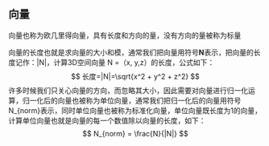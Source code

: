 ## 向量

​	向量也称为欧几里得向量，具有长度和方向的量，没有方向的量被称为标量

​	向量的长度也就是求向量的大小和模，通常我们把向量用符号**N**表示，把向量的长度记作：|N|，计算3D空间向量 N =（x, y,z）的长度，公式如下：
$$
长度=|N|=\sqrt{x^2 + y^2 + z^2}
$$
​	许多时候我们只关心向量的方向，而忽略其大小，因此需要对向量进行归一化运算，归一化后的向量也被称为单位向量，通常我们把归一化后的向量用符号N_{norm}表示，同时单位向量也被称为标准化向量，单位向量既长度为1的向量，计算单位向量也就是向量的每一个数值除以向量的长度，如下：
$$
N_{norm} = \frac{N}{|N|}
$$
